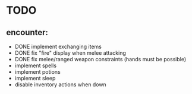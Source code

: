 # TODO

## encounter:
- DONE implement exchanging items
- DONE fix "fire" display when melee attacking
- DONE fix melee/ranged weapon constraints (hands must be possible)
- implement spells
- implement potions
- implement sleep
- disable inventory actions when down

